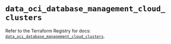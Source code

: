 # `data_oci_database_management_cloud_clusters`

Refer to the Terraform Registry for docs: [`data_oci_database_management_cloud_clusters`](https://registry.terraform.io/providers/hashicorp/oci/7.19.0/docs/data-sources/database_management_cloud_clusters).
